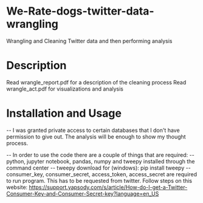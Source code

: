# We-Rate-dogs-twitter-data-wrangling
Wrangling and Cleaning Twitter data and then performing analysis

# Description
Read wrangle_report.pdf for a description of the cleaning process
Read wrangle_act.pdf for visualizations and analysis

# Installation and Usage
-- I was granted private access to certain databases that I don't have permission to give out. The analysis will be enough to show my thought process.

-- In order to use the code there are a couple of things that are required: 
-- python, jupyter notebook, pandas, numpy and tweepy installed through the command center
-- tweepy download for (windows): pip install tweepy
-- consumer_key, consumer_secret, access_token, access_secret are required to run program. This has to be requested from twitter. Follow steps on this website: https://support.yapsody.com/s/article/How-do-I-get-a-Twitter-Consumer-Key-and-Consumer-Secret-key?language=en_US
